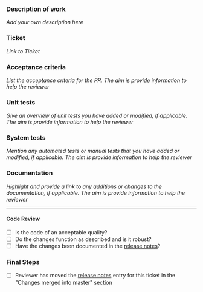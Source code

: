 ### Description of work

*Add your own description here*

### Ticket

*Link to Ticket*

### Acceptance criteria

*List the acceptance criteria for the PR. The aim is provide information to help the reviewer*

### Unit tests

*Give an overview of unit tests you have added or modified, if applicable. The aim is provide information to help the reviewer*

### System tests

*Mention any automated tests or manual tests that you have added or modified, if applicable. The aim is provide information to help the reviewer*

### Documentation
*Highlight and provide a link to any additions or changes to the documentation, if applicable. The aim is provide information to help the reviewer*

---

#### Code Review

- [ ] Is the code of an acceptable quality?
- [ ] Do the changes function as described and is it robust?
- [ ] Have the changes been documented in the [release notes](https://github.com/ISISComputingGroup/IBEX/wiki/ReleaseNotes_Dev)?

### Final Steps
- [ ] Reviewer has moved the [release notes](https://github.com/ISISComputingGroup/IBEX/wiki/ReleaseNotes_Dev) entry for this ticket in the "Changes merged into master" section

